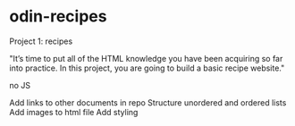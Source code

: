 # odin-recipes
Project 1: recipes


"It’s time to put all of the HTML knowledge you have been acquiring so far into practice. In this project, you are going to build a basic recipe website."

no JS

Add links to other documents in repo
Structure unordered and ordered lists
Add images to html file
Add styling